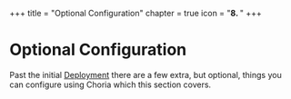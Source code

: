 +++
title = "Optional Configuration"
chapter = true
icon = "<b>8. </b>"
+++

# Optional Configuration

Past the initial [Deployment](../deployment) there are a few extra, but optional, things you can configure using Choria which this section covers.

